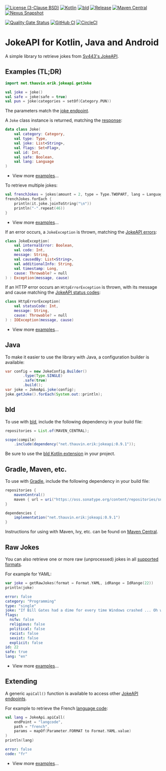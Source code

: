 [![License (3-Clause BSD)](https://img.shields.io/badge/license-BSD%203--Clause-blue.svg?style=flat-square)](https://opensource.org/licenses/BSD-3-Clause)
[![Kotlin](https://img.shields.io/badge/kotlin-1.9.21-7f52ff)](https://kotlinlang.org/)
[![bld](https://img.shields.io/badge/1.8.0-FA9052?label=bld&labelColor=2392FF)](https://rife2.com/bld)
[![Release](https://img.shields.io/github/release/ethauvin/jokeapi.svg)](https://github.com/ethauvin/jokeapi/releases/latest)
[![Maven Central](https://img.shields.io/maven-central/v/net.thauvin.erik/jokeapi?color=blue)](https://central.sonatype.com/artifact/net.thauvin.erik/jokeapi)
[![Nexus Snapshot](https://img.shields.io/nexus/s/net.thauvin.erik/jokeapi?label=snapshot&server=https%3A%2F%2Foss.sonatype.org%2F)](https://oss.sonatype.org/content/repositories/snapshots/net/thauvin/erik/jokeapi/)

[![Quality Gate Status](https://sonarcloud.io/api/project_badges/measure?project=ethauvin_jokeapi&metric=alert_status)](https://sonarcloud.io/dashboard?id=ethauvin_jokeapi)
[![GitHub CI](https://github.com/ethauvin/jokeapi/actions/workflows/bld.yml/badge.svg)](https://github.com/ethauvin/jokeapi/actions/workflows/bld.yml)
[![CircleCI](https://circleci.com/gh/ethauvin/jokeapi/tree/master.svg?style=shield)](https://circleci.com/gh/ethauvin/jokeapi/tree/master)

# JokeAPI for Kotlin, Java and Android

A simple library to retrieve jokes from [Sv443's JokeAPI](https://v2.jokeapi.dev/).

## Examples (TL;DR)

```kotlin
import net.thauvin.erik.jokeapi.getJoke

val joke = joke()
val safe = joke(safe = true)
val pun = joke(categories = setOf(Category.PUN))
```
The parameters match the [joke endpoint](https://v2.jokeapi.dev/#joke-endpoint).

A `Joke` class instance is returned, matching the [response](https://v2.jokeapi.dev/joke/Any?type=single):

```kotlin
data class Joke(
    val category: Category,
    val type: Type,
    val joke: List<String>,
    val flags: Set<Flag>,
    val id: Int,
    val safe: Boolean,
    val lang: Language
)
```
- View more [examples](https://github.com/ethauvin/jokeapi/blob/master/src/test/kotlin/net/thauvin/erik/jokeapi/GetJokeTest.kt#L64)...

To retrieve multiple jokes:

```kotlin
val frenchJokes = jokes(amount = 2, type = Type.TWOPART, lang = Language.FR)
frenchJokes.forEach {
    println(it.joke.joinToString("\n"))
    println("-".repeat(46))
}
```

- View more [examples](https://github.com/ethauvin/jokeapi/blob/master/src/test/kotlin/net/thauvin/erik/jokeapi/GetJokesTest.kt#L52)...


If an error occurs, a `JokeException` is thrown, matching the [JokeAPI errors](https://sv443.net/jokeapi/v2/#errors):

```kotlin
class JokeException(
    val internalError: Boolean,
    val code: Int,
    message: String,
    val causedBy: List<String>,
    val additionalInfo: String,
    val timestamp: Long,
    cause: Throwable? = null
) : Exception(message, cause)
```

If an HTTP error occurs an `HttpErrorException` is thrown, with its message and cause matching the [JokeAPI status codes](https://sv443.net/jokeapi/v2/#status-codes):

```kotlin
class HttpErrorException(
    val statusCode: Int,
    message: String,
    cause: Throwable? = null
) : IOException(message, cause)
```
- View more [examples](https://github.com/ethauvin/jokeapi/blob/master/src/test/kotlin/net/thauvin/erik/jokeapi/ExceptionsTest.kt#L57)...

## Java

To make it easier to use the library with Java, a configuration builder is available:

```java
var config = new JokeConfig.Builder()
        .type(Type.SINGLE)
        .safe(true)
        .build();
var joke = JokeApi.joke(config);
joke.getJoke().forEach(System.out::println);
```

## bld

To use with [bld](https://rife2.com/bld), include the following dependency in your build file:

```java
repositories = List.of(MAVEN_CENTRAL);

scope(compile)
    .include(dependency("net.thauvin.erik:jokeapi:0.9.1"));
```
Be sure to use the [bld Kotlin extension](https://github.com/rife2/bld-kotlin) in your project.

## Gradle, Maven, etc.
To use with [Gradle](https://gradle.org/), include the following dependency in your build file:

```gradle
repositories {
    mavenCentral()
    maven { url = uri("https://oss.sonatype.org/content/repositories/snapshots") } // only needed for SNAPSHOT
}

dependencies {
    implementation("net.thauvin.erik:jokeapi:0.9.1")
}
```

Instructions for using with Maven, Ivy, etc. can be found on [Maven Central](https://central.sonatype.com/artifact/net.thauvin.erik/jokeapi).

## Raw Jokes

You can also retrieve one or more raw (unprocessed) jokes in all [supported formats](https://jokeapi.dev/#format-param).

For example for YAML:
```kotlin
var joke = getRawJokes(format = Format.YAML, idRange = IdRange(22))
println(joke)
```
```yaml
error: false
category: "Programming"
type: "single"
joke: "If Bill Gates had a dime for every time Windows crashed ... Oh wait, he does."
flags:
  nsfw: false
  religious: false
  political: false
  racist: false
  sexist: false
  explicit: false
id: 22
safe: true
lang: "en"

```
- View more [examples](https://github.com/ethauvin/jokeapi/blob/master/src/test/kotlin/net/thauvin/erik/jokeapi/GetRawJokesTest.kt#L46)...

## Extending

A generic `apiCall()` function is available to access other [JokeAPI endpoints](https://v2.jokeapi.dev/#endpoints). 

For example to retrieve the French [language code](https://v2.jokeapi.dev/#langcode-endpoint):

```kotlin
val lang = JokeApi.apiCall(
    endPoint = "langcode",
    path = "french",
    params = mapOf(Parameter.FORMAT to Format.YAML.value)
)
println(lang)
```
```yaml
error: false
code: "fr"
```
- View more [examples](https://github.com/ethauvin/jokeapi/blob/master/src/test/kotlin/net/thauvin/erik/jokeapi/ApiCallTest.kt#L48)...
